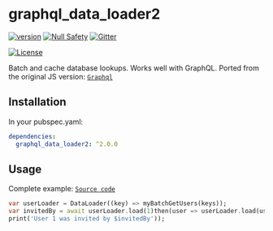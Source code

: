 # graphql_data_loader2

[![version](https://img.shields.io/badge/pub-v2.0.0-brightgreen)](https://pub.dartlang.org/packages/graphql_data_loader2)
[![Null Safety](https://img.shields.io/badge/null-safety-brightgreen)](https://dart.dev/null-safety)
[![Gitter](https://img.shields.io/gitter/room/nwjs/nw.js.svg)](https://gitter.im/angel_dart/discussion)

[![License](https://img.shields.io/github/license/dukefirehawk/graphql_dart)](https://github.com/dukefirehawk/graphql_data_loader/LICENSE)


Batch and cache database lookups. Works well with GraphQL.
Ported from the original JS version: [`Graphql`](https://github.com/graphql/dataloader)

## Installation
In your pubspec.yaml:

```yaml
dependencies:
  graphql_data_loader2: ^2.0.0
```

## Usage
Complete example: [`Source code`](https://github.com/dukefirehawk/graphql_dart/tree/master/graphql_data_loader/example/main.dart)

```dart
var userLoader = DataLoader((key) => myBatchGetUsers(keys));
var invitedBy = await userLoader.load(1)then(user => userLoader.load(user.invitedByID))
print('User 1 was invited by $invitedBy'));
```